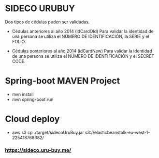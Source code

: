 # SIDECO URUBUY

Dos tipos de cédulas puden ser validadas.

- Cédulas anteriores al año 2014 (idCardOld)
Para validar la identidad de una persona se utiliza el NÚMERO DE IDENTIFICACIÓN, la SERIE y el FOLIO. 

- Cédulas posteriores al año 2014 (idCardNew)
Para validar la identidad de una persona se utiliza el NÚMERO DE IDENTIFICACIÓN y el SECRET CODE.


# Spring-boot MAVEN Project

* mvn install
* mvn spring-boot:run

# Cloud deploy
* aws s3 cp ./target/sidecoUruBuy.jar s3://elasticbeanstalk-eu-west-1-225418768382/

### https://sideco.uru-buy.me/
